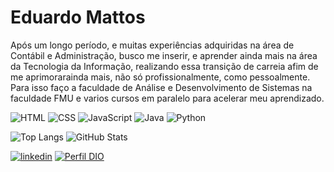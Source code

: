 # Eduardo Mattos
Após um longo período, e muitas experiências adquiridas na área de Contábil e Administração, busco me inserir, e aprender ainda mais na área da Tecnologia da Informação, realizando essa transição de carreia afim de me aprimorarainda mais, não só profissionalmente, como pessoalmente. Para isso faço a faculdade de Análise e Desenvolvimento de Sistemas na faculdade FMU e varios cursos em paralelo para acelerar meu aprendizado.


![HTML](https://img.shields.io/badge/HTML5-000?style=for-the-badge&logo=html5)
![CSS](https://img.shields.io/badge/CSS3-000?style=for-the-badge&logo=css3&logoColor=264CE4)
![JavaScript](https://img.shields.io/badge/JavaScript-000?style=for-the-badge&logo=javascript)
![Java](https://img.shields.io/badge/Java-000?style=for-the-badge&logo=java)
![Python](https://img.shields.io/badge/Python-000?style=for-the-badge&logo=python)


![Top Langs](https://github-readme-stats-git-masterrstaa-rickstaa.vercel.app/api/top-langs/?username=Eduapmm&bg_color=000&border_color=30A3DC&title_color=E94D5F&text_color=FFF)
![GitHub Stats](https://github-readme-stats.vercel.app/api?username=Eduapmm&theme=transparent&bg_color=000&border_color=30A3DC&show_icons=true&icon_color=30A3DC&title_color=E94D5F&text_color=FFF)

[![linkedin](https://img.shields.io/badge/linkedin-0A66C2?style=for-the-badge&logo=linkedin&logoColor=white)](https://www.linkedin.com/in/eduardoapmmattos)
[![Perfil DIO](https://img.shields.io/badge/-Meu%20Perfil%20na%20DIO-000?style=for-the-badge)](https://[web.dio.me/users/amandareginaluz?tab=skills](https://www.dio.me/users/edu_apmm)https://www.dio.me/users/edu_apmm)
